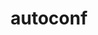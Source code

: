 ---
title: "autoconf"
layout: cache
categories: [package, v0.18.0]
meta: {"versions": ["2.69"], "compilers": ["gcc@=7.5.0", "gcc@=8.4.0"], "oss": ["ubuntu18.04"], "platforms": ["linux"], "targets": ["x86_64"], "stacks": ["build_systems", "data-vis-sdk", "e4s", "radiuss", "root", "tutorial"], "num_specs": 2, "num_specs_by_stack": {"data-vis-sdk": 1, "tutorial": 2, "root": 2, "build_systems": 1, "e4s": 1, "radiuss": 1}}
spec_details: [{"hash": "hlj3ujmrsu5gs7uhfdotozzg6ipys45b", "compiler": "gcc@=7.5.0", "versions": ["2.69"], "os": "ubuntu18.04", "platform": "linux", "target": "x86_64", "variants": ["patches=35c4492,7793209,a49dd5b"], "stacks": ["data-vis-sdk", "tutorial", "root", "build_systems", "e4s", "radiuss"], "size": "-", "tarball": "https://binaries.spack.io/v0.18.0/build_cache/linux-ubuntu18.04-x86_64/gcc-7.5.0/autoconf-2.69/linux-ubuntu18.04-x86_64-gcc-7.5.0-autoconf-2.69-hlj3ujmrsu5gs7uhfdotozzg6ipys45b.spack"}, {"hash": "vtvkpesgwphtaypnqf22mvedsacvju7y", "compiler": "gcc@=8.4.0", "versions": ["2.69"], "os": "ubuntu18.04", "platform": "linux", "target": "x86_64", "variants": ["patches=35c4492,7793209,a49dd5b"], "stacks": ["tutorial", "root"], "size": "-", "tarball": "https://binaries.spack.io/v0.18.0/build_cache/linux-ubuntu18.04-x86_64/gcc-8.4.0/autoconf-2.69/linux-ubuntu18.04-x86_64-gcc-8.4.0-autoconf-2.69-vtvkpesgwphtaypnqf22mvedsacvju7y.spack"}]
---
